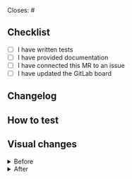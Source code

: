 Closes: #<!--Issue number here -->

## Checklist

- [ ] I have written tests
- [ ] I have provided documentation
- [ ] I have connected this MR to an issue
- [ ] I have updated the GitLab board

## Changelog

<!-- A bullet list of what you've done to make the life of the reviewer easier. -->

## How to test

<!-- A consise description of how to test the newly implemented functionality.-->

<!-- REMOVE FROM HERE AND BELOW IF NO VISUAL CHANGES -->

## Visual changes

<!-- IF DOING ANY DESIGN CHANGE PLEASE ADD BEFORE PICTURES HERE -->
<!-- REMEMBER TO TEST BOTH IOS AND ANDROID IF POSSIBLE -->

<details>
<summary>Before</summary>
<!-- PASTE BEFORE IMAGE HERE -->

</details>

<details>
<summary>After</summary>
<!-- PASTE AFTER IMAGE HERE -->

</details>
